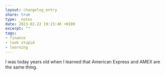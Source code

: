 ```yaml
---
layout: changelog_entry
share: true
type: _notes
date: 2023-02-22 19:23:46 +0100
excerpt: ""
tags:
- finance
- look stupid
- learning
---
```

I was today years old when I learned that American Express and AMEX are the same thing.